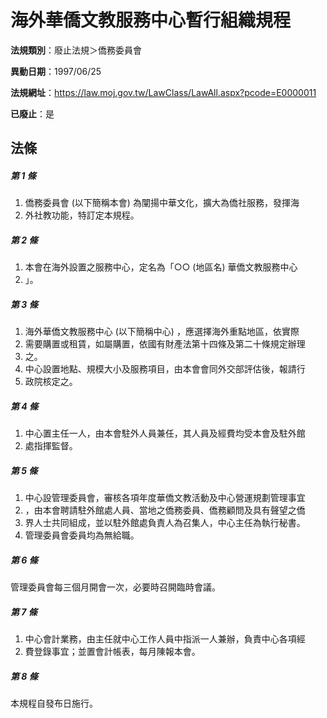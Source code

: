# 海外華僑文教服務中心暫行組織規程

**法規類別**：廢止法規＞僑務委員會

**異動日期**：1997/06/25  

**法規網址**：https://law.moj.gov.tw/LawClass/LawAll.aspx?pcode=E0000011

**已廢止**：是



## 法條
##### 第 1 條
1. 僑務委員會 (以下簡稱本會) 為闡揚中華文化，擴大為僑社服務，發揮海
1. 外社教功能，特訂定本規程。

##### 第 2 條
1. 本會在海外設置之服務中心，定名為「○○ (地區名) 華僑文教服務中心
1. 」。

##### 第 3 條
1. 海外華僑文教服務中心 (以下簡稱中心) ，應選擇海外重點地區，依實際
1. 需要購置或租賃，如屬購置，依國有財產法第十四條及第二十條規定辦理
1. 之。
1. 中心設置地點、規模大小及服務項目，由本會會同外交部評估後，報請行
1. 政院核定之。

##### 第 4 條
1. 中心置主任一人，由本會駐外人員兼任，其人員及經費均受本會及駐外館
1. 處指揮監督。

##### 第 5 條
1. 中心設管理委員會，審核各項年度華僑文教活動及中心營運規劃管理事宜
1. ，由本會聘請駐外館處人員、當地之僑務委員、僑務顧問及具有聲望之僑
1. 界人士共同組成，並以駐外館處負責人為召集人，中心主任為執行秘書。
1. 管理委員會委員均為無給職。

##### 第 6 條
管理委員會每三個月開會一次，必要時召開臨時會議。

##### 第 7 條
1. 中心會計業務，由主任就中心工作人員中指派一人兼辦，負責中心各項經
1. 費登錄事宜；並置會計帳表，每月陳報本會。

##### 第 8 條
本規程自發布日施行。


